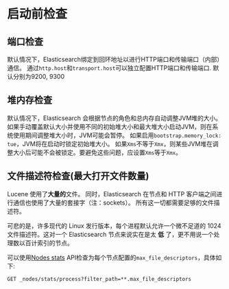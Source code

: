 # 启动前检查

## 端口检查

默认情况下，Elasticsearch绑定到回环地址以进行HTTP端口和传输端口（内部）通信。
通过`http.host`和`transport.host`可以独立配置HTTP端口和传输端口. 默认分别为9200, 9300

## 堆内存检查

默认情况下，Elasticsearch 会根据节点的角色和总内存自动调整JVM堆的大小。
如果手动覆盖默认大小并使用不同的初始堆大小和最大堆大小启动JVM，则在系统使用期间调整堆大小时，JVM可能会暂停。
如果启用`bootstrap.memory_lock: tue`，JVM将在启动时锁定初始堆大小。
如果`Xms`不等于`Xmx`，则某些JVM堆在调整大小后可能不会被锁定。要避免这些问题，应设置`Xms`等于`Xmx`。

## 文件描述符检查(最大打开文件数量)

Lucene 使用了**大量的**文件。 同时，Elasticsearch 在节点和 HTTP 客户端之间进行通信也使用了大量的套接字（注：sockets）。
所有这一切都需要足够的文件描述符。

可悲的是，许多现代的 Linux 发行版本，每个进程默认允许一个微不足道的 1024 文件描述符。这对一个 Elasticsearch 节点来说实在是太
**低** 了，更不用说一个处理数以百计索引的节点。

可以使用[Nodes stats](https://www.elastic.co/guide/en/elasticsearch/reference/7.6/cluster-nodes-stats.html)  API检查为每个节点配置的`max_file_descriptors`，具体如下:
``` cURL
GET _nodes/stats/process?filter_path=**.max_file_descriptors 
```
